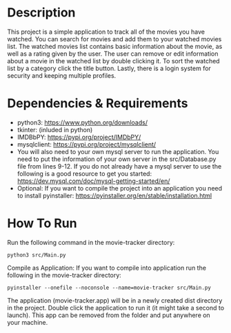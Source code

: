 # Description
This project is a simple application to track all of the movies you have watched. You can search for movies and add them to your watched movies list. The watched movies list contains basic information about the movie, as well as a rating given by the user. The user can remove or edit information about a movie in the watched list by double clicking it. To sort the watched list by a category click the title button. Lastly, there is a login system for security and keeping multiple profiles.

# Dependencies & Requirements
- python3: https://www.python.org/downloads/
- tkinter: (inluded in python)
- IMDBbPY: https://pypi.org/project/IMDbPY/
- mysqlclient: https://pypi.org/project/mysqlclient/
- You will also need to your own mysql server to run the application. You need to put the information of your own server in the src/Database.py file from lines 9-12. If you do not already have a mysql server to use the following is a good resource to get you started: https://dev.mysql.com/doc/mysql-getting-started/en/
- Optional:
If you want to compile the project into an application you need to install pyinstaller: https://pyinstaller.org/en/stable/installation.html


# How To Run
Run the following command in the movie-tracker directory: 
```
python3 src/Main.py
```

Compile as Application:
If you want to compile into application run the following in the movie-tracker directory:
```
pyinstaller --onefile --noconsole --name=movie-tracker src/Main.py
```
The application (movie-tracker.app) will be in a newly created dist directory in the project. Double click the application to run it (it might take a second to launch). This app can be removed from the folder and put anywhere on your machine.